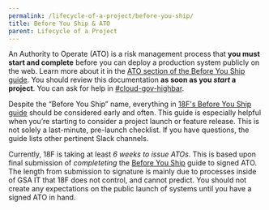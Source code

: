 ```yaml
---
permalink: /lifecycle-of-a-project/before-you-ship/
title: Before You Ship & ATO
parent: Lifecycle of a Project
---
```

An Authority to Operate (ATO) is a risk management process that **you must start and complete** before you can deploy a production system publicly on the web. Learn more about it in the [ATO section of the Before You Ship guide](https://pages.18f.gov/before-you-ship/). You should review this documentation **as soon as you _start_ a project**. You can ask for help in [#cloud-gov-highbar](https://18f.slack.com/archives/cloud-gov-highbar).

Despite the “Before You Ship” name, everything in [18F's Before You Ship guide](https://pages.18f.gov/before-you-ship/) should be considered early and often. This guide is especially helpful when you’re starting to consider a project launch or feature release. This is not solely a last-minute, pre-launch checklist. If you have questions, the guide lists other pertinent Slack channels.

Currently, 18F is taking at least *6 weeks to issue ATOs*. This is based upon final submission of _completeting_ the [Before You Ship](https://pages.18f.gov/before-you-ship/) guide to signed ATO. The length from submission to signature is mainly due to processes inside of GSA IT that 18F does not control, and cannot predict. You should not create any expectations on the public launch of systems until you have a signed ATO in hand.
